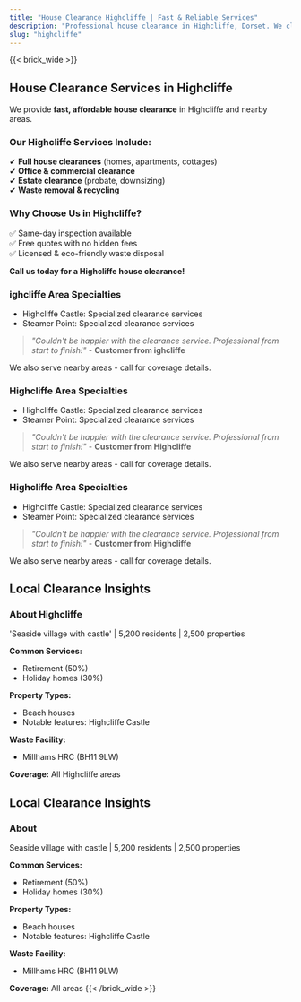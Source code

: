 ```yaml
---
title: "House Clearance Highcliffe | Fast & Reliable Services"
description: "Professional house clearance in Highcliffe, Dorset. We clear homes near Highcliffe Castle. Free quotes & same-day inspection."
slug: "highcliffe"
---
```


{{< brick_wide >}}   
## **House Clearance Services in Highcliffe**

We provide **fast, affordable house clearance** in Highcliffe and nearby areas.

### **Our Highcliffe Services Include:**
✔ **Full house clearances** (homes, apartments, cottages)  
✔ **Office & commercial clearance**  
✔ **Estate clearance** (probate, downsizing)  
✔ **Waste removal & recycling**  

### **Why Choose Us in Highcliffe?**
✅ Same-day inspection available  
✅ Free quotes with no hidden fees  
✅ Licensed & eco-friendly waste disposal  

**Call us today for a Highcliffe house clearance!**  


### ighcliffe Area Specialties
- Highcliffe Castle: Specialized clearance services
-  Steamer Point: Specialized clearance services

> *"Couldn't be happier with the clearance service. Professional from start to finish!"* - **Customer from ighcliffe**

We also serve nearby areas - call for coverage details.

### Highcliffe Area Specialties
- Highcliffe Castle: Specialized clearance services
- Steamer Point: Specialized clearance services

> *"Couldn't be happier with the clearance service. Professional from start to finish!"* - **Customer from Highcliffe**

We also serve nearby areas - call for coverage details.

### Highcliffe Area Specialties
- Highcliffe Castle: Specialized clearance services
- Steamer Point: Specialized clearance services

> *"Couldn't be happier with the clearance service. Professional from start to finish!"* - **Customer from Highcliffe**

We also serve nearby areas - call for coverage details.

## Local Clearance Insights
### About Highcliffe
'Seaside village with castle' | 5,200 residents | 2,500 properties

**Common Services:**
- Retirement (50%)
- Holiday homes (30%)

**Property Types:**
- Beach houses
- Notable features: Highcliffe Castle

**Waste Facility:**
- Millhams HRC (BH11 9LW)

**Coverage:** All Highcliffe areas

## Local Clearance Insights
### About 
Seaside village with castle | 5,200 residents | 2,500 properties

**Common Services:**
- Retirement (50%)
- Holiday homes (30%)

**Property Types:**
- Beach houses
- Notable features: Highcliffe Castle

**Waste Facility:**
- Millhams HRC (BH11 9LW)

**Coverage:** All  areas
{{< /brick_wide >}}
